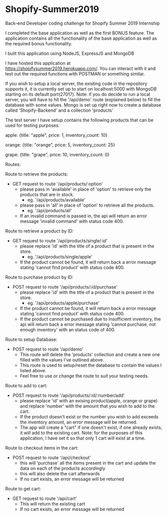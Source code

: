 # Shopify-Summer2019
Back-end Developer coding challenge for Shopify Summer 2019 Internship

I completed the base application as well as the first BONUS feature. The application contains all the functionality of the base application as well as the required bonus functionality.

I built this application using NodeJS, ExpressJS and MongoDB

I have hosted this application at https://shopifysummer2019.herokuapp.com/. You can interact with it and test out the required functions
with POSTMAN or something similar. 

If you wish to setup a local server, the existing code in the repository supports it, it is currently set up to start on localhost:5000 with MongoDB starting on its default port(27017). Note: if you do decide to run a local server, you will have to hit the '/api/demo' route (explained below) to fill the database with some values. Mongo is set up right now to create a database called 'Shopify-Backend' and a collection 'products'

The test server I have setup contains the following products that can be used for testing purposes:
  
apple:
   {title: "apple",
   price: 1,
   inventory_count: 10}

orange:
   {title: "orange",
   price: 5,
   inventory_count: 25}

grape:
   {title: "grape",
   price: 10,
   inventory_count: 0}



Routes:

Route to retrieve the products:
- GET request to route '/api/products/:option'
  - please pass in 'available' in place of 'option' to retrieve only the products that are in stock.
    - eg. '/api/products/available'
  - please pass in 'all' in place of 'option' to retrieve all the products.
    - eg. '/api/products/all'
  - If an invalid command is passed in, the api will return an error message 'invalid command' with status code 400.

Route to retrieve a product by ID:
- GET request to route '/api/products/single/:id'
  - please replace 'id' with the title of a product that is present in the store.
    - eg. '/api/products/single/apple'
  - If the product cannot be found, it will return back a error message stating 'cannot find product' with status code 400.

Route to purchase product by ID:
- POST request to route '/api/products/:id/purchase'
  - please replace 'id' with the title of a product that is present in the store.
    - eg. '/api/products/apple/purchase'
  - If the product cannot be found, it will return back a error message stating 'cannot find product' with status code 400.
  - If the product cannot be purchased due to insufficient inventory, the api will return back a error message stating 'cannot
    purchase, not enough inventory' with an status code of 400.

Route to setup Database:
- POST request to route '/api/demo'
  - This route will delete the 'products' collection and create a new one filled with the values I've outlined above.
  - This route is used to setup/reset the database to contain the values I listed above.
  - Feel free to use or change the route to suit your testing needs.

Route to add to cart:
- POST request to route '/api/products/:id/:number/add'
  - please replace 'id' with an exising product(apple, orange or grape) and replace 'number' with the amount that you wish to add to the     cart.
  - If the product doesn't exist or the number you wish to add exceeds the inventory amount, an error message will be returned.
  - The app will create a "cart" if one doesn't exist, if one already exists, it will add to the existing cart. Note: for the purposes    of this application, I have set it so that only 1 cart will exist at a time.
 
Route to checkout items in the cart:
- POST request to route '/api/checkout'
  - this will 'purchase' all the items present in the cart and update the data on each of the products accordingly
  - this will also delete the cart afterwards
  - If no cart exists, an error message will be returned

Route to get cart:
- GET request to route '/api/cart'
  - This will return the existing cart
  - If no cart exists, an error message will be returned
